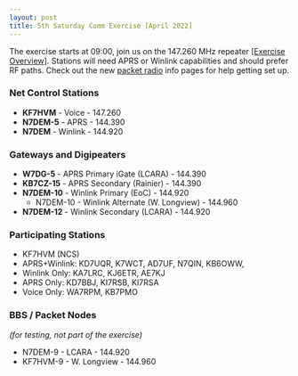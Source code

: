 ```yaml
---
layout: post
title: 5th Saturday Comm Exercise [April 2022]
---
```


The exercise starts at 09:00, join us on the 147.260 MHz repeater 
[[Exercise Overview]](https://w7dg-lcara.github.io/static/documents/ACS/2022_04_30_comm_exercise_latest.pdf).
Stations will need APRS or Winlink capabilities and should prefer RF paths.
Check out the new [packet radio](/info/packet) info pages for help getting set up.

### Net Control Stations

  * **KF7HVM** - Voice - 147.260
  * **N7DEM-5** - APRS - 144.390
  * **N7DEM** - Winlink - 144.920

### Gateways and Digipeaters

  * **W7DG-5** - APRS Primary iGate (LCARA) - 144.390
  * **KB7CZ-15** - APRS Secondary (Rainier) - 144.390
  * **N7DEM-10** - Winlink Primary (EoC) - 144.920
    * N7DEM-10 - Winlink Alternate (W. Longview) - 144.960
  * **N7DEM-12** - Winlink Secondary (LCARA) - 144.920

### Participating Stations

* KF7HVM (NCS)
* APRS+Winlink: KD7UQR, K7WCT, AD7UF, N7QIN, KB6OWW,
* Winlink Only: KA7LRC, KJ6ETR, AE7KJ
* APRS Only: KD7BBJ, KI7RSB, KI7RSA
* Voice Only: WA7RPM, KB7PMO

### BBS / Packet Nodes

_(for testing, not part of the exercise)_

  * N7DEM-9 - LCARA - 144.920
  * KF7HVM-9 - W. Longview - 144.960